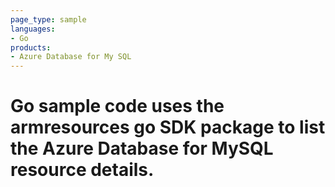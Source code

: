```yaml
---
page_type: sample
languages:
- Go
products:
- Azure Database for My SQL
---
```



# Go sample code uses the armresources go SDK package to list the Azure Database for MySQL resource details.
